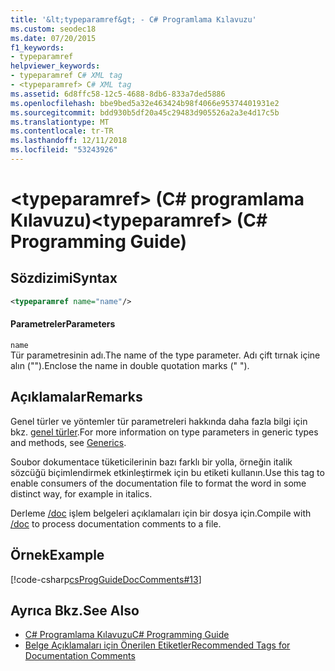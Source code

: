 ```yaml
---
title: '&lt;typeparamref&gt; - C# Programlama Kılavuzu'
ms.custom: seodec18
ms.date: 07/20/2015
f1_keywords:
- typeparamref
helpviewer_keywords:
- typeparamref C# XML tag
- <typeparamref> C# XML tag
ms.assetid: 6d8ffc58-12c5-4688-8db6-833a7ded5886
ms.openlocfilehash: bbe9bed5a32e463424b98f4066e95374401931e2
ms.sourcegitcommit: bdd930b5df20a45c29483d905526a2a3e4d17c5b
ms.translationtype: MT
ms.contentlocale: tr-TR
ms.lasthandoff: 12/11/2018
ms.locfileid: "53243926"
---
```

# <a name="lttypeparamrefgt-c-programming-guide"></a><span data-ttu-id="c52ef-102">&lt;typeparamref&gt; (C# programlama Kılavuzu)</span><span class="sxs-lookup"><span data-stu-id="c52ef-102">&lt;typeparamref&gt; (C# Programming Guide)</span></span>
## <a name="syntax"></a><span data-ttu-id="c52ef-103">Sözdizimi</span><span class="sxs-lookup"><span data-stu-id="c52ef-103">Syntax</span></span>  
  
```xml  
<typeparamref name="name"/>  
```  
  
#### <a name="parameters"></a><span data-ttu-id="c52ef-104">Parametreler</span><span class="sxs-lookup"><span data-stu-id="c52ef-104">Parameters</span></span>  
 `name`  
 <span data-ttu-id="c52ef-105">Tür parametresinin adı.</span><span class="sxs-lookup"><span data-stu-id="c52ef-105">The name of the type parameter.</span></span> <span data-ttu-id="c52ef-106">Adı çift tırnak içine alın ("").</span><span class="sxs-lookup"><span data-stu-id="c52ef-106">Enclose the name in double quotation marks (" ").</span></span>  
  
## <a name="remarks"></a><span data-ttu-id="c52ef-107">Açıklamalar</span><span class="sxs-lookup"><span data-stu-id="c52ef-107">Remarks</span></span>  
 <span data-ttu-id="c52ef-108">Genel türler ve yöntemler tür parametreleri hakkında daha fazla bilgi için bkz. [genel türler](../../../csharp/programming-guide/generics/index.md).</span><span class="sxs-lookup"><span data-stu-id="c52ef-108">For more information on type parameters in generic types and methods, see [Generics](../../../csharp/programming-guide/generics/index.md).</span></span>  
  
 <span data-ttu-id="c52ef-109">Soubor dokumentace tüketicilerinin bazı farklı bir yolla, örneğin italik sözcüğü biçimlendirmek etkinleştirmek için bu etiketi kullanın.</span><span class="sxs-lookup"><span data-stu-id="c52ef-109">Use this tag to enable consumers of the documentation file to format the word in some distinct way, for example in italics.</span></span>  
  
 <span data-ttu-id="c52ef-110">Derleme [/doc](../../../csharp/language-reference/compiler-options/doc-compiler-option.md) işlem belgeleri açıklamaları için bir dosya için.</span><span class="sxs-lookup"><span data-stu-id="c52ef-110">Compile with [/doc](../../../csharp/language-reference/compiler-options/doc-compiler-option.md) to process documentation comments to a file.</span></span>  
  
## <a name="example"></a><span data-ttu-id="c52ef-111">Örnek</span><span class="sxs-lookup"><span data-stu-id="c52ef-111">Example</span></span>  
 [!code-csharp[csProgGuideDocComments#13](../../../csharp/programming-guide/xmldoc/codesnippet/CSharp/typeparamref_1.cs)]  
  
## <a name="see-also"></a><span data-ttu-id="c52ef-112">Ayrıca Bkz.</span><span class="sxs-lookup"><span data-stu-id="c52ef-112">See Also</span></span>

- [<span data-ttu-id="c52ef-113">C# Programlama Kılavuzu</span><span class="sxs-lookup"><span data-stu-id="c52ef-113">C# Programming Guide</span></span>](../../../csharp/programming-guide/index.md)  
- [<span data-ttu-id="c52ef-114">Belge Açıklamaları için Önerilen Etiketler</span><span class="sxs-lookup"><span data-stu-id="c52ef-114">Recommended Tags for Documentation Comments</span></span>](../../../csharp/programming-guide/xmldoc/recommended-tags-for-documentation-comments.md)
